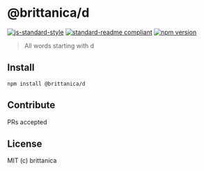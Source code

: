 # @brittanica/d

[![js-standard-style](https://img.shields.io/badge/code%20style-standard-brightgreen.svg?style=flat-square)](http://standardjs.com/)
[![standard-readme compliant](https://img.shields.io/badge/standard--readme-OK-green.svg?style=flat-square)](https://github.com/RichardLitt/standard-readme)
[![npm version](https://img.shields.io/npm/v/brittanica-d.svg?style=flat-square)](https://badge.fury.io/js/brittanica-d)

> All words starting with d

## Install
```
npm install @brittanica/d
```

## Contribute

PRs accepted

## License

MIT (c) brittanica
